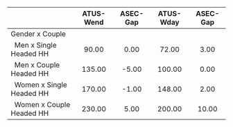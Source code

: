 
|                      |    ATUS-Wend |     ASEC-Gap |    ATUS-Wday |     ASEC-Gap |
| -------------------- | :----------: | :----------: | :----------: | :----------: |
| Gender x Couple      |              |              |              |              |
| &nbsp;&nbsp;Men x Single Headed HH |        90.00 |         0.00 |        72.00 |         3.00 |
| &nbsp;&nbsp;Men x Couple Headed HH |       135.00 |        -5.00 |       100.00 |         0.00 |
| &nbsp;&nbsp;Women x Single Headed HH |       170.00 |        -1.00 |       148.00 |         2.00 |
| &nbsp;&nbsp;Women x Couple Headed HH |       230.00 |         5.00 |       200.00 |        10.00 |

